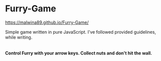 # Furry-Game

<a href="https://malwina89.github.io/Furry-Game/">https://malwina89.github.io/Furry-Game/</a>

Simple game written in pure JavaScript. I've followed provided guidelines, while writing.
<br/>
<br/><br/>
<strong>Control Furry with your arrow keys. Collect nuts and don't hit the wall.</strong>

